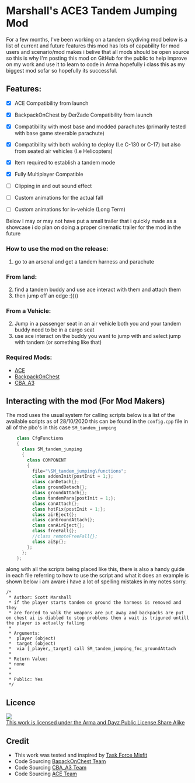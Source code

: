 # Marshall's ACE3 Tandem Jumping Mod

For a few months, I've been working on a tandem skydiving mod below is a list of current and future features this mod has lots of capability for mod users and scenario/mod makes i belive that all mods should be open source so this is why I'm posting this mod on GitHub for the public to help improve on my work and use it to learn to code in Arma hopefully i class this as my biggest mod sofar so hopefully its successful.
 

## Features:

  - [x] ACE Compatibility from launch
  - [x] BackpackOnChest by DerZade Compatibility from launch
  - [x] Compatibility with most base and modded parachutes (primarily tested with base game steerable parachute)
  - [x] Compatibility with both walking to deploy (I.e C-130 or C-17) but also from seated air vehicles (I.e Helicopters)
  - [x] Item required to establish a tandem mode
  - [x] Fully Multiplayer Compatible
  - [ ] Clipping in and out sound effect
  - [ ] Custom animations for the actual fall
  - [ ] Custom animations for in-vehicle (Long Term)


  Below I may or may not have put a small trailer that i quickly made as a showcase i do plan on doing a proper cinematic trailer for the mod in the future

 

### How to use the mod on the release:

  1. go to an arsenal and get a tandem harness and parachute
  ### From land:

  2. find a tandem buddy and use ace interact with them and attach them
  3. then jump off an edge :))))

  ### From a Vehicle:

  2. Jump in a passenger seat in an air vehicle both you and your tandem buddy need to be in a cargo seat
  3. use ace interact on the buddy you want to jump with and select jump with tandem (or something like that)

### Required Mods:

* [ACE](https://steamcommunity.com/sharedfiles/filedetails/?id=463939057)
* [BackpackOnChest](https://steamcommunity.com/sharedfiles/filedetails/?id=820924072)
* [CBA_A3](https://steamcommunity.com/sharedfiles/filedetails/?id=450814997)

## Interacting with the mod (For Mod Makers)
  The mod uses the usual system for calling scripts below is a list of the available scripts as of 28/10/2020 this can be found in the `config.cpp` file in all of the pbo's in this case `SM_tandem_jumping`
  
```C#
    class CfgFunctions
    {
      class SM_tandem_jumping
      {
        class COMPONENT
        {
          file="\SM_tandem_jumping\functions";
          class addonInit{postInit = 1;};
          class canDetach{};
          class groundDetach{};
          class groundAttach{};
          class tandemPara{postInit = 1;};
          class canAttach{};
          class hotFix{postInit = 1;};
          class airEject{};
          class canGroundAttach{};
          class canAirEject{};
          class freeFall{};
          //class remoteFreeFall{};
          class aiSp{};
        };
      };
    };
```

along with all the scripts being placed like this, there is also a handy guide in each file referring to how to use the script and what it does an example is shown below i am aware i have a lot of spelling mistakes in my notes sorry.
```
/*
 * Author: Scott Marshall
 * if the player starts tandem on ground the harness is removed and they 
 * are forced to walk the weapons are put away and backpacks are put on chest ai is diabled to stop problems then a wait is trigured untill the player is actually falling
 *
 * Arguments:
 * 	player (object)
 * 	target (object)
 * 	via [_player,_target] call SM_tandem_jumping_fnc_groundAttach
 *
 * Return Value:
 * none
 *
 *
 * Public: Yes
 */
```

## Licence

<a rel="license" href="https://www.bohemia.net/community/licenses/arma-and-dayz-public-license-share-alike-adpl-sa" target="_blank" ><img src="https://data.bistudio.com/images/license/ADPL-SA.png" ><br>This work is licensed under the Arma and Dayz Public License Share Alike</a>

## Credit

* This work was tested and inspired by [Task Force Misfit](https://tf-misfit.co.uk)
* Code Sourcing [BapackOnChest Team](https://steamcommunity.com/sharedfiles/filedetails/?id=820924072)
* Code Sourcing [CBA_A3 Team](https://steamcommunity.com/sharedfiles/filedetails/?id=450814997)
* Code Sourcing [ACE Team](https://steamcommunity.com/sharedfiles/filedetails/?id=463939057)
